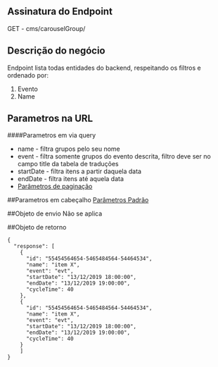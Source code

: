 ## Assinatura do Endpoint

GET - cms/carouselGroup/

## Descrição do negócio
Endpoint lista todas entidades do backend, respeitando os filtros e ordenado por:
1. Evento
2. Name

## Parametros na URL

####Parametros em via query
- name - filtra grupos pelo seu nome
- event - filtra somente grupos do evento descrita, filtro deve ser no campo title da tabela de traduções
- startDate - filtra itens a partir daquela data
- endDate - filtra itens até aquela data
- [Parâmetros de paginação](/API-\(Endpoints\)/Parâmetros-de-paginação)

##Parametros em cabeçalho
[Parâmetros Padrão](/API-\(Endpoints\)/Parâmetros-Padrão)

##Objeto de envio
Não se aplica

##Objeto de retorno

```
{
  "response": [
    {
      "id": "55454564654-5465484564-54464534",
      "name": "item X",
      "event": "evt",
      "startDate": "13/12/2019 18:00:00",
      "endDate": "13/12/2019 19:00:00",
      "cycleTime": 40
    },
    {
      "id": "55454564654-5465484564-54464534",
      "name": "item X",
      "event": "evt",
      "startDate": "13/12/2019 18:00:00",
      "endDate": "13/12/2019 19:00:00",
      "cycleTime": 40
    }
    ]
}
```